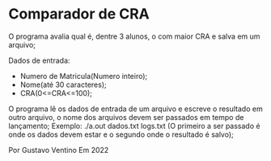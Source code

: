 # Comparador de CRA
O programa avalia qual é, dentre 3 alunos, o com maior CRA e salva em um arquivo;

Dados de entrada:
 - Numero de Matricula(Numero inteiro);
 - Nome(até 30 caracteres);
 - CRA(0<=CRA<=100);

O programa lê os dados de entrada de um arquivo e escreve o resultado em outro arquivo,
o nome dos arquivos devem ser passados em tempo de lançamento;
    Exemplo:
        ./a.out dados.txt logs.txt
        (O primeiro a ser passado é onde os dados devem estar e o segundo onde o resultado é salvo);

Por Gustavo Ventino
Em 2022
